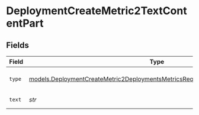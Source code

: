 # DeploymentCreateMetric2TextContentPart


## Fields

| Field                                                                                                                                                                  | Type                                                                                                                                                                   | Required                                                                                                                                                               | Description                                                                                                                                                            |
| ---------------------------------------------------------------------------------------------------------------------------------------------------------------------- | ---------------------------------------------------------------------------------------------------------------------------------------------------------------------- | ---------------------------------------------------------------------------------------------------------------------------------------------------------------------- | ---------------------------------------------------------------------------------------------------------------------------------------------------------------------- |
| `type`                                                                                                                                                                 | [models.DeploymentCreateMetric2DeploymentsMetricsRequestRequestBodyMessagesType](../models/deploymentcreatemetric2deploymentsmetricsrequestrequestbodymessagestype.md) | :heavy_check_mark:                                                                                                                                                     | The type of the content part.                                                                                                                                          |
| `text`                                                                                                                                                                 | *str*                                                                                                                                                                  | :heavy_check_mark:                                                                                                                                                     | The text content.                                                                                                                                                      |